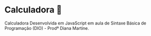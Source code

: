 # Calculadora :speech_balloon:

Calculadora Desenvolvida em JavaScript em aula de Sintaxe Básica de Programação (DIO) - Prodª Diana Martine.
